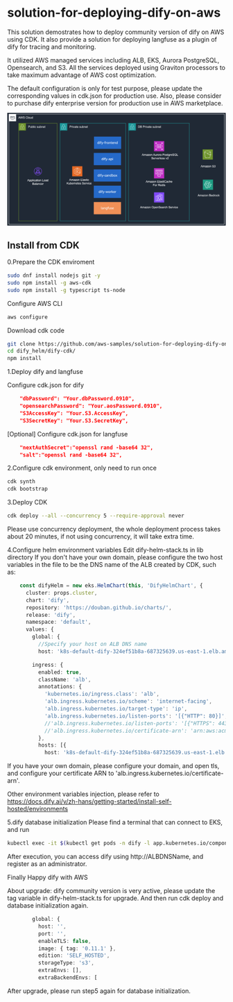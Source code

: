 # solution-for-deploying-dify-on-aws

This solution demostrates how to deploy community version of dify on AWS using CDK.
It also provide a solution for deploying langfuse as a plugin of dify for tracing and monitoring.

It utilized AWS managed services including ALB, EKS, Aurora PostgreSQL, Opensearch, and S3.
All the services deployed using Graviton processors to take maximum advantage of AWS cost optimization.

The default configuration is only for test purpose, please update the corresponding values in cdk.json for production use.
Also, please consider to purchase dify enterprise version for production use in AWS marketplace.

![Deployment Architecture](https://github.com/aws-samples/solution-for-deploying-dify-on-aws/blob/main/doc/deployment_architecture.png?raw=true)

## Install from CDK

0.Prepare the CDK enviroment
```bash
sudo dnf install nodejs git -y
sudo npm install -g aws-cdk 
sudo npm install -g typescript ts-node
```

Configure AWS CLI
```bash
aws configure
```

Download cdk code
```bash
git clone https://github.com/aws-samples/solution-for-deploying-dify-on-aws.git
cd dify_helm/dify-cdk/
npm install
```

1.Deploy dify and langfuse

Configure cdk.json for dify
```json
    "dbPassword": "Your.dbPassword.0910",
    "opensearchPassword": "Your.aosPassword.0910",
    "S3AccessKey": "Your.S3.AccessKey",
    "S3SecretKey": "Your.S3.SecretKey",
```
[Optional] Configure cdk.json for langfuse
```json
    "nextAuthSecret":"openssl rand -base64 32",
    "salt":"openssl rand -base64 32",
```

2.Configure cdk environment, only need to run once
```bash
cdk synth
cdk bootstrap
```

3.Deploy CDK
```bash
cdk deploy --all --concurrency 5 --require-approval never
```
Please use concurrency deployment, the whole deployment process takes about 20 minutes, if not using concurrency, it will take extra time.

4.Configure helm environment variables
Edit dify-helm-stack.ts in lib directory
If you don't have your own domain, please configure the two host variables in the file to be the DNS name of the ALB created by CDK, such as:
```ts
    const difyHelm = new eks.HelmChart(this, 'DifyHelmChart', {
      cluster: props.cluster,
      chart: 'dify',
      repository: 'https://douban.github.io/charts/',
      release: 'dify',
      namespace: 'default',
      values: {
        global: {
          //Specify your host on ALB DNS name
          host: 'k8s-default-dify-324ef51b8a-687325639.us-east-1.elb.amazonaws.com',
```
```ts
        ingress: {
          enabled: true,
          className: 'alb',
          annotations: {
            'kubernetes.io/ingress.class': 'alb',
            'alb.ingress.kubernetes.io/scheme': 'internet-facing',
            'alb.ingress.kubernetes.io/target-type': 'ip',
            'alb.ingress.kubernetes.io/listen-ports': '[{"HTTP": 80}]',
            //'alb.ingress.kubernetes.io/listen-ports': '[{"HTTPS": 443}]',
            //'alb.ingress.kubernetes.io/certificate-arn': 'arn:aws:acm:ap-southeast-1:788668107894:certificate/6404aaf8-6051-4637-8d93-d948932b18b6',
          },
          hosts: [{
            host: 'k8s-default-dify-324ef51b8a-687325639.us-east-1.elb.amazonaws.com',
```

If you have your own domain, please configure your domain, and open tls, and configure your certificate ARN to 'alb.ingress.kubernetes.io/certificate-arn'.


Other environment variables injection, please refer to 
https://docs.dify.ai/v/zh-hans/getting-started/install-self-hosted/environments

5.dify database initialization
Please find a terminal that can connect to EKS, and run
```bash
kubectl exec -it $(kubectl get pods -n dify -l app.kubernetes.io/component=api -o jsonpath='{.items[0].metadata.name}') -n dify -- flask db upgrade
```

After execution, you can access dify using http://ALBDNSName, and register as an administrator.

Finally
Happy dify with AWS

About upgrade:
dify community version is very active, please update the tag variable in dify-helm-stack.ts for upgrade.
And then run cdk deploy and database initialization again.
```ts
        global: {
          host: '',
          port: '',
          enableTLS: false,
          image: { tag: '0.11.1' },
          edition: 'SELF_HOSTED',
          storageType: 's3',
          extraEnvs: [],
          extraBackendEnvs: [
```
After upgrade, please run step5 again for database initialization.

